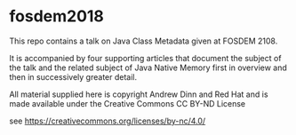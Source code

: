 # fosdem2018

This repo contains a talk on Java Class Metadata given at FOSDEM 2108.

It is accompanied by four supporting articles that document the
subject of the talk and the related subject of Java Native Memory
first in overview and then in successively greater detail.

All material supplied here is copyright Andrew Dinn and Red Hat and is
made available under the Creative Commons CC BY-ND License

see https://creativecommons.org/licenses/by-nc/4.0/
